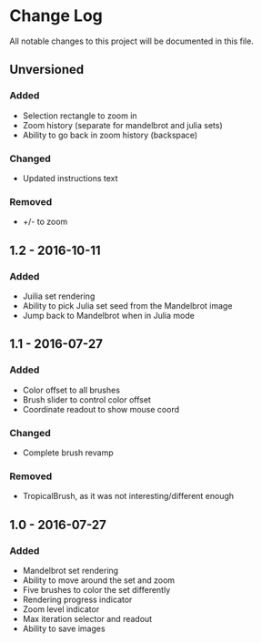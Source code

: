 # Change Log
All notable changes to this project will be documented in this file.

## Unversioned
### Added
- Selection rectangle to zoom in
- Zoom history (separate for mandelbrot and julia sets)
- Ability to go back in zoom history (backspace)

### Changed
- Updated instructions text

### Removed
- +/- to zoom

## 1.2 - 2016-10-11
### Added
- Juilia set rendering
- Ability to pick Julia set seed from the Mandelbrot image
- Jump back to Mandelbrot when in Julia mode


## 1.1 - 2016-07-27
### Added
- Color offset to all brushes
- Brush slider to control color offset
- Coordinate readout to show mouse coord

### Changed
- Complete brush revamp

### Removed
- TropicalBrush, as it was not interesting/different enough


## 1.0 - 2016-07-27
### Added
- Mandelbrot set rendering
- Ability to move around the set and zoom
- Five brushes to color the set differently
- Rendering progress indicator
- Zoom level indicator
- Max iteration selector and readout
- Ability to save images